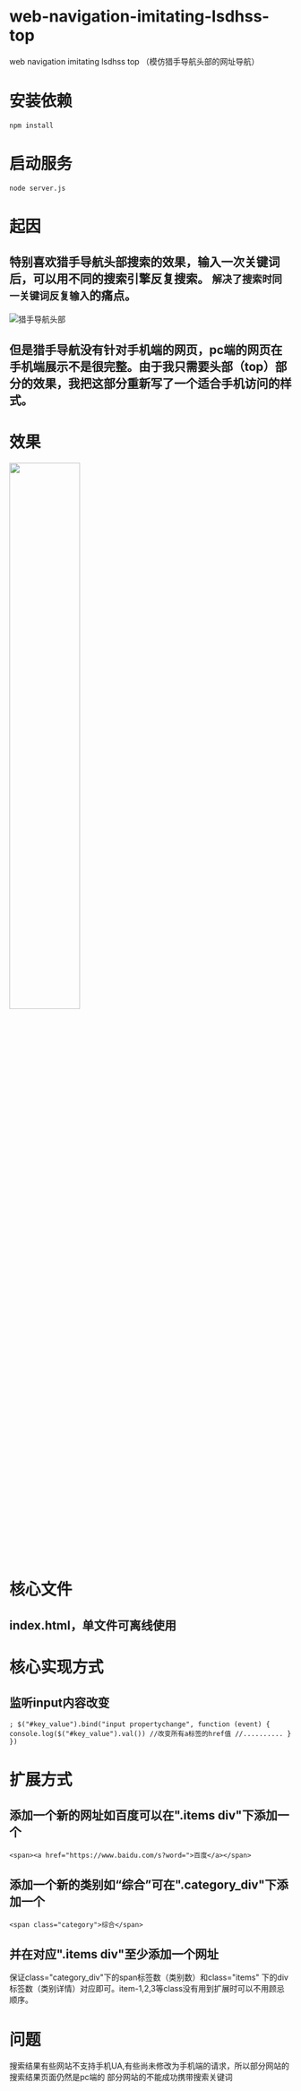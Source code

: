 # web-navigation-imitating-lsdhss-top
web navigation imitating lsdhss top （模仿猎手导航头部的网址导航）

# 安装依赖
`
npm install
`

# 启动服务
`
node server.js
`

# 起因

特别喜欢猎手导航头部搜索的效果，输入一次关键词后，可以用不同的搜索引擎反复搜索。
`解决了搜索时同一关键词反复输入`的痛点。
-----------------------------------------

![猎手导航头部](https://github.com/skygongque/web-navigation-imitating-lsdhss-top/blob/master/web_imitating_ls/picture/imitated%20target.jpg)


但是猎手导航没有针对手机端的网页，pc端的网页在手机端展示不是很完整。由于我只需要头部（top）部分的效果，我把这部分重新写了一个适合手机访问的样式。
-------------------------------------------------

# 效果


<img src="https://github.com/skygongque/web-navigation-imitating-lsdhss-top/blob/master/web_imitating_ls/picture/result_demo.jpg" width="50%" height="50%">

# 核心文件
index.html，单文件可离线使用
--------


# 核心实现方式
监听input内容改变
----
`
; $("#key_value").bind("input propertychange", function (event) {
                 console.log($("#key_value").val())
                 //改变所有a标签的href值
                 //..........
                }
            })
`

# 扩展方式

添加一个新的网址如百度可以在".items div"下添加一个
-------
`
<span><a href="https://www.baidu.com/s?word=">百度</a></span>
`

添加一个新的类别如“综合”可在".category_div"下添加一个
------
`
<span class="category">综合</span>
`

并在对应".items div"至少添加一个网址
-----
保证class="category_div"下的span标签数（类别数）和class="items" 下的div标签数（类别详情）对应即可。item-1,2,3等class没有用到扩展时可以不用顾忌顺序。

# 问题
搜索结果有些网站不支持手机UA,有些尚未修改为手机端的请求，所以部分网站的搜索结果页面仍然是pc端的
部分网站的不能成功携带搜索关键词

